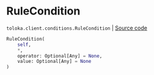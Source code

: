 # RuleCondition
`toloka.client.conditions.RuleCondition` | [Source code](https://github.com/Toloka/toloka-kit/blob/v1.2.0/src/client/conditions.py#L69)

```python
RuleCondition(
    self,
    *,
    operator: Optional[Any] = None,
    value: Optional[Any] = None
)
```

